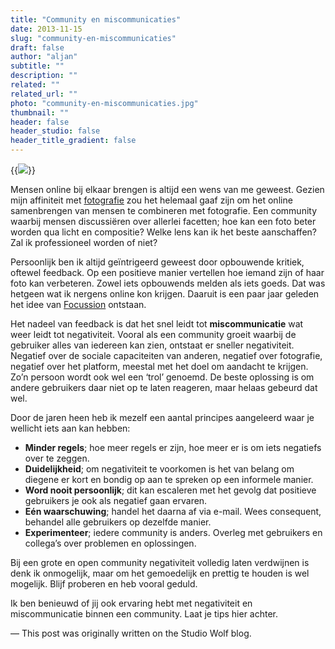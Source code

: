 ```yaml
---
title: "Community en miscommunicaties"
date: 2013-11-15
slug: "community-en-miscommunicaties"
draft: false
author: "aljan"
subtitle: ""
description: ""
related: ""
related_url: ""
photo: "community-en-miscommunicaties.jpg"
thumbnail: ""
header: false
header_studio: false
header_title_gradient: false
---
```


{{<image src="community-en-miscommunicaties.jpg">}}

Mensen online bij elkaar brengen is altijd een wens van me geweest. Gezien mijn affiniteit met [fotografie](http://aljanscholtens.nl/photography) zou het helemaal gaaf zijn om het online samenbrengen van mensen te combineren met fotografie. Een community waarbij mensen discussiëren over allerlei facetten; hoe kan een foto beter worden qua licht en compositie? Welke lens kan ik het beste aanschaffen? Zal ik professioneel worden of niet?

Persoonlijk ben ik altijd geïntrigeerd geweest door opbouwende kritiek, oftewel feedback. Op een positieve manier vertellen hoe iemand zijn of haar foto kan verbeteren. Zowel iets opbouwends melden als iets goeds. Dat was hetgeen wat ik nergens online kon krijgen. Daaruit is een paar jaar geleden het idee van [Focussion](http://focussion.com/) ontstaan.

Het nadeel van feedback is dat het snel leidt tot **miscommunicatie** wat weer leidt tot negativiteit. Vooral als een community groeit waarbij de gebruiker alles van iedereen kan zien, ontstaat er sneller negativiteit. Negatief over de sociale capaciteiten van anderen, negatief over fotografie, negatief over het platform, meestal met het doel om aandacht te krijgen. Zo’n persoon wordt ook wel een ‘trol’ genoemd. De beste oplossing is om andere gebruikers daar niet op te laten reageren, maar helaas gebeurd dat wel.

Door de jaren heen heb ik mezelf een aantal principes aangeleerd waar je wellicht iets aan kan hebben:

- **Minder regels**; hoe meer regels er zijn, hoe meer er is om iets negatiefs over te zeggen.
- **Duidelijkheid**; om negativiteit te voorkomen is het van belang om diegene er kort en bondig op aan te spreken op een informele manier.
- **Word nooit persoonlijk**; dit kan escaleren met het gevolg dat positieve gebruikers je ook als negatief gaan ervaren.
- **Eén waarschuwing**; handel het daarna af via e-mail. Wees consequent, behandel alle gebruikers op dezelfde manier.
- **Experimenteer**; iedere community is anders. Overleg met gebruikers en collega’s over problemen en oplossingen.

Bij een grote en open community negativiteit volledig laten verdwijnen is denk ik onmogelijk, maar om het gemoedelijk en prettig te houden is wel mogelijk. Blijf proberen en heb vooral geduld.

Ik ben benieuwd of jij ook ervaring hebt met negativiteit en miscommunicatie binnen een community. Laat je tips hier achter.

— This post was originally written on the Studio Wolf blog.